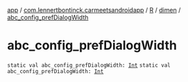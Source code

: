 [app](../../../index.md) / [com.lennertbontinck.carmeetsandroidapp](../../index.md) / [R](../index.md) / [dimen](index.md) / [abc_config_prefDialogWidth](./abc_config_pref-dialog-width.md)

# abc_config_prefDialogWidth

`static val abc_config_prefDialogWidth: `[`Int`](https://kotlinlang.org/api/latest/jvm/stdlib/kotlin/-int/index.html)
`static val abc_config_prefDialogWidth: `[`Int`](https://kotlinlang.org/api/latest/jvm/stdlib/kotlin/-int/index.html)